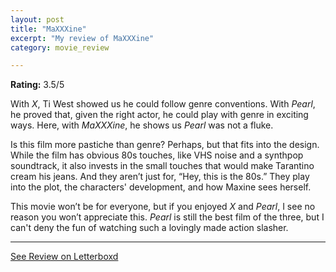 ```yaml
---
layout: post
title: "MaXXXine"
excerpt: "My review of MaXXXine"
category: movie_review

---
```


**Rating:** 3.5/5

With <i>X</i>, Ti West showed us he could follow genre conventions. With <i>Pearl</i>, he proved that, given the right actor, he could play with genre in exciting ways. Here, with <i>MaXXXine</i>, he shows us <i>Pearl</i> was not a fluke.

Is this film more pastiche than genre? Perhaps, but that fits into the design. While the film has obvious 80s touches, like VHS noise and a synthpop soundtrack, it also invests in the small touches that would make Tarantino cream his jeans. And they aren’t just for, “Hey, this is the 80s.” They play into the plot, the characters' development, and how Maxine sees herself.

This movie won’t be for everyone, but if you enjoyed <i>X</i> and <i>Pearl</i>, I see no reason you won’t appreciate this. <i>Pearl</i> is still the best film of the three, but I can't deny the fun of watching such a lovingly made action slasher.

<hr>

[See Review on Letterboxd](https://boxd.it/6R5NK3)
